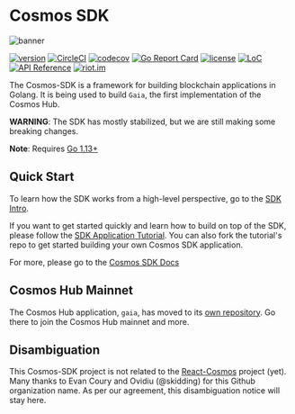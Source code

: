 # Cosmos SDK
![banner](docs/cosmos-sdk-image.jpg)

[![version](https://img.shields.io/github/tag/serjplus/cosmos-sdk.svg)](https://github.com/serjplus/cosmos-sdk/releases/latest)
[![CircleCI](https://circleci.com/gh/serjplus/cosmos-sdk/tree/master.svg?style=shield)](https://circleci.com/gh/serjplus/cosmos-sdk/tree/master)
[![codecov](https://codecov.io/gh/serjplus/cosmos-sdk/branch/master/graph/badge.svg)](https://codecov.io/gh/serjplus/cosmos-sdk)
[![Go Report Card](https://goreportcard.com/badge/github.com/serjplus/cosmos-sdk)](https://goreportcard.com/report/github.com/serjplus/cosmos-sdk)
[![license](https://img.shields.io/github/license/serjplus/cosmos-sdk.svg)](https://github.com/serjplus/cosmos-sdk/blob/master/LICENSE)
[![LoC](https://tokei.rs/b1/github/serjplus/cosmos-sdk)](https://github.com/serjplus/cosmos-sdk)
[![API Reference](https://godoc.org/github.com/serjplus/cosmos-sdk?status.svg
)](https://godoc.org/github.com/serjplus/cosmos-sdk)
[![riot.im](https://img.shields.io/badge/riot.im-JOIN%20CHAT-green.svg)](https://riot.im/app/#/room/#cosmos-sdk:matrix.org)

The Cosmos-SDK is a framework for building blockchain applications in Golang.
It is being used to build `Gaia`, the first implementation of the Cosmos Hub.

**WARNING**: The SDK has mostly stabilized, but we are still making some
breaking changes.

**Note**: Requires [Go 1.13+](https://golang.org/dl/)

## Quick Start

To learn how the SDK works from a high-level perspective, go to the [SDK Intro](./docs/intro/README.md).

If you want to get started quickly and learn how to build on top of the SDK, please follow the [SDK Application Tutorial](https://github.com/cosmos/sdk-application-tutorial). You can also fork the tutorial's repo to get started building your own Cosmos SDK application.

For more, please go to the [Cosmos SDK Docs](./docs/README.md)

## Cosmos Hub Mainnet

The Cosmos Hub application, `gaia`, has moved to its [own repository](https://github.com/cosmos/gaia). Go there to join the Cosmos Hub mainnet and more.

## Disambiguation

This Cosmos-SDK project is not related to the [React-Cosmos](https://github.com/react-cosmos/react-cosmos) project (yet). Many thanks to Evan Coury and Ovidiu (@skidding) for this Github organization name. As per our agreement, this disambiguation notice will stay here.
